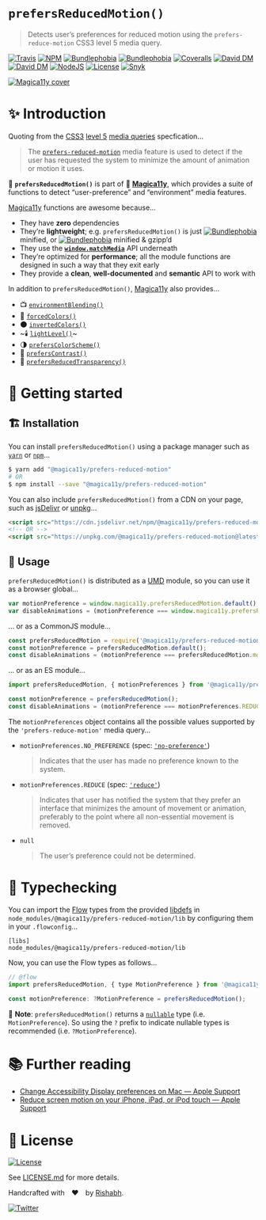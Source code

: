 `prefersReducedMotion()`
========================
> Detects user’s preferences for reduced motion using the `prefers-reduce-motion` CSS3 level 5 media query.

[![Travis](https://img.shields.io/travis/com/magica11y/prefers-reduced-motion.svg?style=for-the-badge)](https://app.travis-ci.com/github/magica11y/prefers-reduced-motion)
[![NPM](https://img.shields.io/npm/v/@magica11y/prefers-reduced-motion.svg?style=for-the-badge "NPM")](https://www.npmjs.com/package/@magica11y/prefers-reduced-motion)
[![Bundlephobia](https://img.shields.io/bundlephobia/min/@magica11y/prefers-reduced-motion.svg?style=for-the-badge "Bundle size (minified)")](https://bundlephobia.com/result?p=@magica11y/prefers-reduced-motion)
[![Bundlephobia](https://img.shields.io/bundlephobia/minzip/@magica11y/prefers-reduced-motion.svg?style=for-the-badge "Bundle size (minified+gzipped)")](https://bundlephobia.com/result?p=@magica11y/prefers-reduced-motion)
[![Coveralls](https://img.shields.io/coveralls/github/magica11y/prefers-reduced-motion.svg?style=for-the-badge "Test coverage status")](https://coveralls.io/github/magica11y/prefers-reduced-motion)
[![David DM](https://img.shields.io/david/magica11y/prefers-reduced-motion.svg?style=for-the-badge "Dependencies")](https://david-dm.org/magica11y/prefers-reduced-motion)
[![David DM](https://img.shields.io/david/dev/magica11y/prefers-reduced-motion.svg?style=for-the-badge "Dev Dependencies")](https://david-dm.org/magica11y/prefers-reduced-motion?type=dev)
[![NodeJS](https://img.shields.io/node/v/@magica11y/prefers-reduced-motion.svg?style=for-the-badge "Node engine")](https://www.npmjs.com/package/@magica11y/prefers-reduced-motion)
[![License](https://img.shields.io/github/license/magica11y/prefers-reduced-motion.svg?style=for-the-badge "MIT license")](LICENSE.md)
[![Snyk](https://img.shields.io/snyk/vulnerabilities/github/magica11y/prefers-reduced-motion?style=for-the-badge "Snyk vulnerabilities status")](https://snyk.io/test/github/magica11y/prefers-reduced-motion?targetFile=package.json)

[![Magica11y cover](https://cdn.jsdelivr.net/gh/magica11y/cauldron@1.0.7/assets/Magica11y-cover.jpg "Magica11y cover")](https://magica11y.github.io)


# :sparkles: Introduction

Quoting from the [CSS3](https://developer.mozilla.org/en-US/docs/Web/CSS/CSS3) [level 5](https://www.w3.org/TR/mediaqueries-5)
[media queries](https://developer.mozilla.org/en-US/docs/Web/CSS/Media_Queries) specfication…

> The [`prefers-reduced-motion`](https://www.w3.org/TR/mediaqueries-5/#prefers-reduced-motion) media feature
> is used to detect if the user has requested the system to minimize the amount of animation or motion it uses.

:roller_coaster: **`prefersReducedMotion()`** is part of :crystal_ball: [**Magica11y**](https://magica11y.github.io),
which provides a suite of functions to detect “user-preference” and “environment” media features.

[Magica11y](https://magica11y.github.io) functions are awesome because…
  * They have **zero** dependencies
  * They’re **lightweight**; e.g. `prefersReducedMotion()` is just [![Bundlephobia](https://img.shields.io/bundlephobia/min/@magica11y/prefers-reduced-motion.svg?style=flat-square&label "Bundle size (minified)")](https://bundlephobia.com/result?p=@magica11y/prefers-reduced-motion) minified, or [![Bundlephobia](https://img.shields.io/bundlephobia/minzip/@magica11y/prefers-reduced-motion.svg?style=flat-square&label "Bundle size (minified+gzipped)")](https://bundlephobia.com/result?p=@magica11y/prefers-reduced-motion) minified & gzipp’d
  * They use the **[`window.matchMedia`](https://developer.mozilla.org/docs/Web/API/Window/matchMedia)** API underneath
  * They’re optimized for **performance**; all the module functions are designed in such a way that they exit early
  * They provide a **clean**, **well-documented** and **semantic** API to work with

In addition to `prefersReducedMotion()`, [Magica11y](https://magica11y.github.io) also provides…

  * :tv: [`environmentBlending()`](https://github.com/magica11y/environment-blending)
  * :art: [`forcedColors()`](https://github.com/magica11y/forced-colors)
  * :new_moon: [`invertedColors()`](https://github.com/magica11y/inverted-colors)
  * ~:candle: [`lightLevel()`](https://github.com/magica11y/light-level)~
  * :last_quarter_moon: [`prefersColorScheme()`](https://github.com/magica11y/prefers-color-scheme)
  * :high_brightness: [`prefersContrast()`](https://github.com/magica11y/prefers-contrast)
  * :gem: [`prefersReducedTransparency()`](https://github.com/magica11y/prefers-reduced-transparency)

# :rocket: Getting started

## :building_construction: Installation

You can install `prefersReducedMotion()` using a package manager such as [`yarn`](https://yarnpkg.com/en/package/@magica11y/prefers-reduced-motion) or [`npm`](https://www.npmjs.com/package/@magica11y/prefers-reduced-motion)…

```sh
$ yarn add "@magica11y/prefers-reduced-motion"
# OR
$ npm install --save "@magica11y/prefers-reduced-motion"
```

You can also include `prefersReducedMotion()` from a CDN on your page, such as [jsDelivr](https://www.jsdelivr.com/package/npm/@magica11y/prefers-reduced-motion) or [unpkg](https://unpkg.com/@magica11y/prefers-reduced-motion)…

```html
<script src="https://cdn.jsdelivr.net/npm/@magica11y/prefers-reduced-motion@latest/dist/magica11y.prefersReducedMotion.min.js"></script>
<!-- OR -->
<script src="https://unpkg.com/@magica11y/prefers-reduced-motion@latest/dist/magica11y.prefersReducedMotion.js"></script>
```

## :game_die: Usage

`prefersReducedMotion()` is distributed as a [UMD](https://github.com/umdjs/umd) module, so you can use it as a browser global…

```js
var motionPreference = window.magica11y.prefersReducedMotion.default();
var disableAnimations = (motionPreference === window.magica11y.prefersReducedMotion.motionPreferences.REDUCE);
```

… or as a CommonJS module…

```js
const prefersReducedMotion = require('@magica11y/prefers-reduced-motion');
const motionPreference = prefersReducedMotion.default();
const disableAnimations = (motionPreference === prefersReducedMotion.motionPreferences.REDUCE);
```

… or as an ES module…

```js
import prefersReducedMotion, { motionPreferences } from '@magica11y/prefers-reduced-motion';

const motionPreference = prefersReducedMotion();
const disableAnimations = (motionPreference === motionPreferences.REDUCE);
```

The `motionPreferences` object contains all the possible values supported by the `'prefers-reduce-motion'` media query…

* `motionPreferences.NO_PREFERENCE` (spec: [`'no-preference'`](https://www.w3.org/TR/mediaqueries-5/#valdef-media-prefers-reduced-motion-no-preference))
  > Indicates that the user has made no preference known to the system.
* `motionPreferences.REDUCE` (spec: [`'reduce'`](https://www.w3.org/TR/mediaqueries-5/#valdef-media-prefers-reduced-motion-reduce))
  > Indicates that user has notified the system that they prefer an interface that minimizes the amount of movement or animation,
  > preferably to the point where all non-essential movement is removed.
* `null`
  > The user’s preference could not be determined.


# :checkered_flag: Typechecking

You can import the [Flow](https://flow.org) types from the provided [libdefs](https://flow.org/en/docs/libdefs)
in `node_modules/@magica11y/prefers-reduced-motion/lib` by configuring them in your `.flowconfig`…

```
[libs]
node_modules/@magica11y/prefers-reduced-motion/lib
```

Now, you can use the Flow types as follows…

```js
// @flow
import prefersReducedMotion, { type MotionPreference } from '@magica11y/prefers-reduced-motion';

const motionPreference: ?MotionPreference = prefersReducedMotion();
```

:tophat: **Note**: `prefersReducedMotion()` returns a [`nullable`](https://flow.org/en/docs/types/primitives/#toc-null-and-void)
type (i.e. `MotionPreference`). So using the `?` prefix to indicate nullable types is recommended (i.e. `?MotionPreference`).


# :books: Further reading

* [Change Accessibility Display preferences on Mac — Apple Support](https://support.apple.com/guide/mac-help/unac089/mac)
* [Reduce screen motion on your iPhone, iPad, or iPod touch — Apple Support](https://support.apple.com/en-lamr/HT202655)


# :scroll: License

[![License](https://img.shields.io/github/license/magica11y/magica11y.svg?style=for-the-badge "MIT license")](LICENSE.md)

See [LICENSE.md](LICENSE.md) for more details.

Handcrafted with :heart: by [Rishabh](https://rishabh.ink).

[![Twitter](https://img.shields.io/twitter/follow/rishabh_ink.svg?style=social)](https://twitter.com/rishabh_ink)
